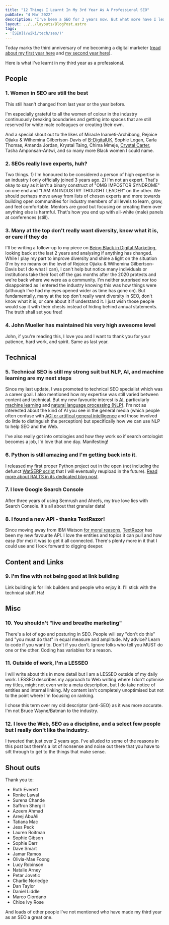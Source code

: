 ```yaml
---
title: "12 Things I Learnt In My 3rd Year As A Professional SEO"
pubDate: "4 Mar 2022"
description: "I've been a SEO for 3 years now. But what more have I learnt? I wrote a list of 12 things I've picked up over that period."
layout: ../../layouts/BlogPost.astro
tags:
- '[SEO](/wiki/tech/seo/)'
---
```


Today marks the third anniversary of me becoming a digital marketer ([read about my first year here](/post/first-year-professional-seo/) and [my second year here](/post/second-year-professional-seo/)).

Here is what I've learnt in my third year as a professional.

## People

### 1. Women in SEO are still the best

This still hasn't changed from last year or the year before.

I'm especially grateful to all the women of colour in the industry continuously breaking boundaries and getting into spaces that are still reserved for white male colleagues or creating their own.

And a special shout out to the likes of Miracle Inameti-Archibong, Rejoice Ojiaku & Wilhemina Gilbertson-Davis of [B-DigitalUK](https://twitter.com/bdigital_uk), Sophie Logan, Carla Thomas, Amanda Jordan, Krystal Taing, Chima Mmeje, [Crystal Carter](https://www.crystalcarterseo.com/), Tasha Amponsah-Antwi, and so many more Black women I could name.

### 2. SEOs really love experts, huh?

Two things. 1) I'm honoured to be considered a person of high expertise in an industry I only officially joined 3 years ago. 2) I'm not an expert. That's okay to say as it isn't a binary construct of "OMG IMPOSTOR SYNDROME" on one end and "I AM AN INDUSTRY THOUGHT LEADER" on the other. We should perhaps move away from lists of chosen experts and more towards building open communities for industry members of all levels to learn, grow, and feel comfortable. Mentors are good but focusing on creating them over anything else is harmful. That's how you end up with all-white (male) panels at conferences (still).

### 3. Many at the top don't really want diversity, know what it is, or care if they do

I'll be writing a follow-up to my piece on [Being Black in Digital Marketing](https://www.adzooma.com/blog/being-black-in-digital-marketing/), looking back at the last 2 years and analysing if anything has changed. While I play my part to improve diversity and shine a light on the situation (I'm by no means on the level of Rejoice Ojiaku & Wilhemina Gilbertson-Davis but I do what I can), I can't help but notice many individuals or institutions take their foot off the gas months after the 2020 protests and we're back where we were as a community. I'm neither surprised nor too disappointed as I entered the industry knowing this was how things were (although I've had my eyes opened wider as time has gone on). But fundamentally, many at the top don't really want diversity in SEO, don't know what it is, or care about it if understand it. I just wish those people would say it with their chests instead of hiding behind annual statements. The truth shall set you free!

### 4. John Mueller has maintained his very high awesome level

John, if you're reading this, I love you and I want to thank you for your patience, hard work, and spirit. Same as last year.

## Technical

### 5. Technical SEO is still my strong suit but NLP, AI, and machine learning are my next steps

Since my last update, I was promoted to technical SEO specialist which was a career goal. I also mentioned how my expertise was still varied between content and technical. But my new favourite interest is [AI](https://logicface.co.uk/category/tech/ai/), particularly [machine learning](https://logicface.co.uk/tag/machine-learning/) and [natural language processing (NLP)](https://logicface.co.uk/tag/nlp/). I'm not as interested about the kind of AI you see in the general media (which people often confuse with [AGI or artifical general intelligence](https://en.wikipedia.org/wiki/Artificial_general_intelligence) and those involved do little to distinguish the perception) but specifically how we can use NLP to help SEO and the Web.

I've also really got into ontologies and how they work so if search ontologist becomes a job, I'd love that one day. Manifesting!

### 6. Python is still amazing and I'm getting back into it.

I released my first proper Python project out in the open (not including the defunct [WatSERP script](https://www.semrush.com/blog/python-content-briefs-seo/) that I will eventually reupload in the future). [Read more about RALTS in its dedicated blog post](https://lukealexdavis.co.uk/post/introducing-ralts/).

### 7. I love Google Search Console

After three years of using Semrush and Ahrefs, my true love lies with Search Console. It's all about that granular data!

### 8. I found a new API - thanks TextRazor!

Since moving away from IBM Watson [for moral reasons](https://en.wikipedia.org/wiki/History_of_IBM#1939%E2%80%931945:_World_War_II), [TextRazor](https://www.textrazor.com/) has been my new favourite API. I love the entities and topics it can pull and how easy (for me) it was to get it all connected. There's plenty more in it that I could use and I look forward to digging deeper.

## Content and Links

### 9. I'm fine with not being good at link building

Link building is for link builders and people who enjoy it. I'll stick with the technical stuff. Ha!

## Misc

### 10. You shouldn't "live and breathe marketing"

There's a lot of ego and posturing in SEO. People will say "don't do this" and "you must do that" in equal measure and amplitude. My advice? Learn to code if you want to. Don't if you don't. Ignore folks who tell you MUST do one or the other. Coding has variables for a reason.

### 11. Outside of work, I'm a LESSEO

I will write about this in more detail but I am a LESSEO outside of my daily work. LESSEO describes my approach to Web writing where I don't optimise my titles, might not even write a meta description, but I do take notice of entities and internal linking. My content isn't completely unoptimised but not to the point where I'm focusing on ranking.

I chose this term over my old descriptor (anti-SEO) as it was more accurate. I'm not Bruce Wayne/Batman to the industry.

### 12. I love the Web, SEO as a discipline, and a select few people but I really don't like the industry.

I tweeted that just over 2 years ago. I've alluded to some of the reasons in this post but there's a lot of nonsense and noise out there that you have to sift through to get to the things that make sense. 

## Shout outs

Thank you to:

- Ruth Everett
- Ronke Lawal
- Surena Chande
- Saffron Shergill
- Azeem Ahmad
- Areej AbuAli
- Tatiana Mac
- Jess Peck
- Lauren Roitman
- Sophie Gibson
- Sophie Darr
- Dave Smart
- Jamar Ramos
- Olivia-Mae Foong
- Lucy Robinson
- Natalie Arney
- Petar Jovetic
- Charlie Norledge
- Dan Taylor
- Daniel Liddle
- Marco Giordano
- Chloe Ivy Rose 

And loads of other people I've not mentioned who have made my third year as an SEO a great one.
